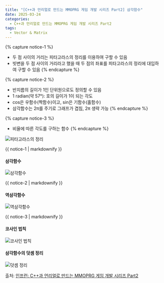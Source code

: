 ```yaml
---
title: "[C++과 언리얼로 만드는 MMOPRG 게임 개발 시리즈 Part2] 삼각함수"
date: 2025-03-24
categories:
  - C++과 언리얼로 만드는 MMOPRG 게임 개발 시리즈 Part2
tags:
  - Vector & Matrix
---
```




{% capture notice-1 %}
* 두 점 사이의 거리는 피타고라스의 정리를 이용하여 구할 수 있음
* 빗변을 두 점 사이의 거리라고 했을 때 두 점의 좌표를 피타고라스의 정리에 대입하여 구할 수 있음
{% endcapture %}

{% capture notice-2 %}
* 반지름의 길이가 1인 단위원으로도 정의할 수 있음
* 1 radian(약 57°): 호의 길이가 1이 되는 각도
* cos은 우함수(짝함수)이고, sin은 기함수(홀함수)
* 삼각함수는 2π를 주기로 그래프가 겹침, 2π 생략 가능
{% endcapture %}

{% capture notice-3 %}
* 비율에 따른 각도를 구하는 함수
{% endcapture %}

![피타고라스의 정리](https://github.com/user-attachments/assets/c7874b76-61df-461a-9d22-df399fd5d5fa)


<div class="notice">
  {{ notice-1 | markdownify }}
</div>

#### 삼각함수

![삼각함수](https://github.com/user-attachments/assets/f215cf5b-78a6-43dd-856b-cad8dbc453ef)


<div class="notice">
  {{ notice-2 | markdownify }}
</div>

#### 역삼각함수

![역삼각함수](https://github.com/user-attachments/assets/949d7177-78ec-47e0-b8a1-f9d64c18ed93)


<div class="notice">
  {{ notice-3 | markdownify }}
</div>

#### 코사인 법칙

![코사인 법칙](https://github.com/user-attachments/assets/d5bd237d-afe9-446d-9c5b-4de09640c9ca)


#### 삼각함수의 덧셈 정리

![덧셈 정리](https://github.com/user-attachments/assets/8563fc3f-2229-4ad5-8f48-284715ca9872)


출처: [인프런: C++과 언리얼로 만드는 MMOPRG 게임 개발 시리즈 Part2][source]

[source]: https://www.inflearn.com/course/%EC%96%B8%EB%A6%AC%EC%96%BC-3d-mmorpg-2/dashboard

